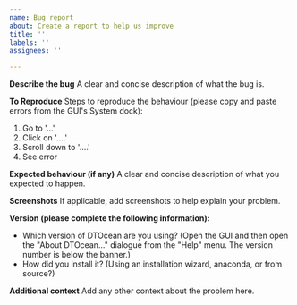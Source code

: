 ```yaml
---
name: Bug report
about: Create a report to help us improve
title: ''
labels: ''
assignees: ''

---
```


**Describe the bug**
A clear and concise description of what the bug is.

**To Reproduce**
Steps to reproduce the behaviour (please copy and paste errors from the GUI's System dock):
1. Go to '...'
2. Click on '....'
3. Scroll down to '....'
4. See error

**Expected behaviour (if any)**
A clear and concise description of what you expected to happen.

**Screenshots**
If applicable, add screenshots to help explain your problem.

**Version (please complete the following information):**
 - Which version of DTOcean are you using? (Open the GUI and then open the "About DTOcean..." dialogue from the "Help" menu. The version number is below the banner.)
- How did you install it? (Using an installation wizard, anaconda, or from source?)

**Additional context**
Add any other context about the problem here.
